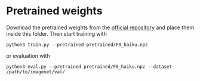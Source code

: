 # Pretrained weights

Download the pretrained weights from the [official repository](https://github.com/deepmind/deepmind-research/tree/master/nfnets#pre-trained-weights) and place them inside this folder.
Then start training with 
```
python3 train.py --pretrained pretrained/F0_haiku.npz
```

or evaluation with 
```
python3 eval.py --pretrained pretrained/F0_haiku.npz --dataset /path/to/imagenet/val/
